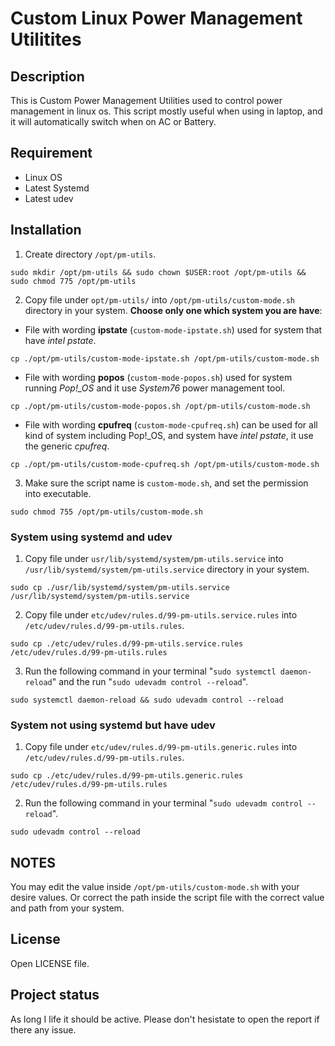 # Custom Linux Power Management Utilitites

## Description
This is Custom Power Management Utilities used to control power management in linux os. This script mostly useful when using in laptop, and it will automatically switch when on AC or Battery.

## Requirement
- Linux OS
- Latest Systemd
- Latest udev

## Installation
1. Create directory `/opt/pm-utils`.
```
sudo mkdir /opt/pm-utils && sudo chown $USER:root /opt/pm-utils && sudo chmod 775 /opt/pm-utils
```
2. Copy file under `opt/pm-utils/` into `/opt/pm-utils/custom-mode.sh` directory in your system. **Choose only one which system you are have**:
- File with wording **ipstate** (`custom-mode-ipstate.sh`) used for system that have *intel pstate*.
```
cp ./opt/pm-utils/custom-mode-ipstate.sh /opt/pm-utils/custom-mode.sh
```
- File with wording **popos** (`custom-mode-popos.sh`) used for system running *Pop!_OS* and it use *System76* power management tool. 
```
cp ./opt/pm-utils/custom-mode-popos.sh /opt/pm-utils/custom-mode.sh
```
- File with wording **cpufreq** (`custom-mode-cpufreq.sh`) can be used for all kind of system including Pop!_OS, and system have *intel pstate*, it use the generic *cpufreq*.
```
cp ./opt/pm-utils/custom-mode-cpufreq.sh /opt/pm-utils/custom-mode.sh
```
3. Make sure the script name is `custom-mode.sh`, and set the permission into executable.
```
sudo chmod 755 /opt/pm-utils/custom-mode.sh
```

### System using systemd and udev
1. Copy file under `usr/lib/systemd/system/pm-utils.service` into `/usr/lib/systemd/system/pm-utils.service` directory in your system.
```
sudo cp ./usr/lib/systemd/system/pm-utils.service /usr/lib/systemd/system/pm-utils.service
```

2. Copy file under `etc/udev/rules.d/99-pm-utils.service.rules` into `/etc/udev/rules.d/99-pm-utils.rules`.

```
sudo cp ./etc/udev/rules.d/99-pm-utils.service.rules /etc/udev/rules.d/99-pm-utils.rules
```

3. Run the following command in your terminal "`sudo systemctl daemon-reload`" and the run "`sudo udevadm control --reload`".
```
sudo systemctl daemon-reload && sudo udevadm control --reload
```

### System not using systemd but have udev
1. Copy file under `etc/udev/rules.d/99-pm-utils.generic.rules` into `/etc/udev/rules.d/99-pm-utils.rules`.
```
sudo cp ./etc/udev/rules.d/99-pm-utils.generic.rules /etc/udev/rules.d/99-pm-utils.rules
```

2. Run the following command in your terminal "`sudo udevadm control --reload`".
```
sudo udevadm control --reload
```

## NOTES
You may edit the value inside `/opt/pm-utils/custom-mode.sh` with your desire values. Or correct the path inside the script file with the correct value and path from your system.

## License
Open LICENSE file.

## Project status
As long I life it should be active. Please don't hesistate to open the report if there any issue.
